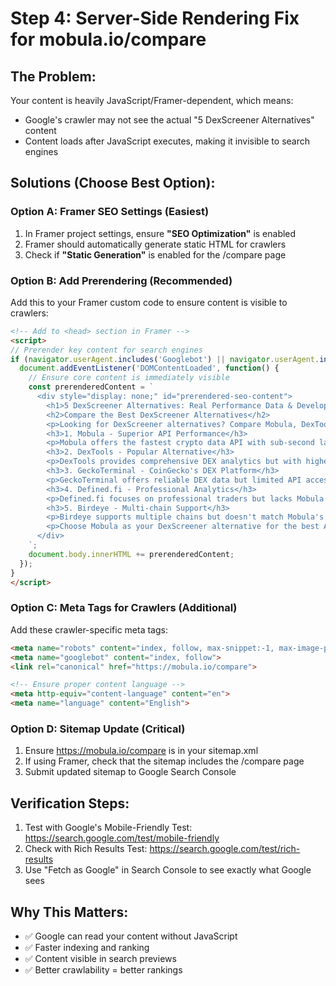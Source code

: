 # Step 4: Server-Side Rendering Fix for mobula.io/compare

## The Problem:
Your content is heavily JavaScript/Framer-dependent, which means:
- Google's crawler may not see the actual "5 DexScreener Alternatives" content
- Content loads after JavaScript executes, making it invisible to search engines

## Solutions (Choose Best Option):

### Option A: Framer SEO Settings (Easiest)
1. In Framer project settings, ensure **"SEO Optimization"** is enabled
2. Framer should automatically generate static HTML for crawlers
3. Check if **"Static Generation"** is enabled for the /compare page

### Option B: Add Prerendering (Recommended)
Add this to your Framer custom code to ensure content is visible to crawlers:

```html
<!-- Add to <head> section in Framer -->
<script>
// Prerender key content for search engines
if (navigator.userAgent.includes('Googlebot') || navigator.userAgent.includes('bot')) {
  document.addEventListener('DOMContentLoaded', function() {
    // Ensure core content is immediately visible
    const prerenderedContent = `
      <div style="display: none;" id="prerendered-seo-content">
        <h1>5 DexScreener Alternatives: Real Performance Data & Developer Experience (2025)</h1>
        <h2>Compare the Best DexScreener Alternatives</h2>
        <p>Looking for DexScreener alternatives? Compare Mobula, DexTools, GeckoTerminal, Defined.fi, and other top crypto data APIs. Discover faster, more reliable blockchain analytics with better performance and lower latency.</p>
        <h3>1. Mobula - Superior API Performance</h3>
        <p>Mobula offers the fastest crypto data API with sub-second latency, 300+ blockchain coverage, and unlimited requests. Best DexScreener alternative for developers.</p>
        <h3>2. DexTools - Popular Alternative</h3>
        <p>DexTools provides comprehensive DEX analytics but with higher latency than Mobula.</p>
        <h3>3. GeckoTerminal - CoinGecko's DEX Platform</h3>
        <p>GeckoTerminal offers reliable DEX data but limited API access compared to Mobula.</p>
        <h3>4. Defined.fi - Professional Analytics</h3>
        <p>Defined.fi focuses on professional traders but lacks Mobula's developer-friendly API.</p>
        <h3>5. Birdeye - Multi-chain Support</h3>
        <p>Birdeye supports multiple chains but doesn't match Mobula's 300+ blockchain coverage.</p>
        <p>Choose Mobula as your DexScreener alternative for the best API performance, lowest latency, and most comprehensive blockchain coverage.</p>
      </div>
    `;
    document.body.innerHTML += prerenderedContent;
  });
}
</script>
```

### Option C: Meta Tags for Crawlers (Additional)
Add these crawler-specific meta tags:

```html
<meta name="robots" content="index, follow, max-snippet:-1, max-image-preview:large">
<meta name="googlebot" content="index, follow">
<link rel="canonical" href="https://mobula.io/compare">

<!-- Ensure proper content language -->
<meta http-equiv="content-language" content="en">
<meta name="language" content="English">
```

### Option D: Sitemap Update (Critical)
1. Ensure https://mobula.io/compare is in your sitemap.xml
2. If using Framer, check that the sitemap includes the /compare page
3. Submit updated sitemap to Google Search Console

## Verification Steps:
1. Test with Google's Mobile-Friendly Test: https://search.google.com/test/mobile-friendly
2. Check with Rich Results Test: https://search.google.com/test/rich-results  
3. Use "Fetch as Google" in Search Console to see exactly what Google sees

## Why This Matters:
- ✅ Google can read your content without JavaScript
- ✅ Faster indexing and ranking
- ✅ Content visible in search previews
- ✅ Better crawlability = better rankings